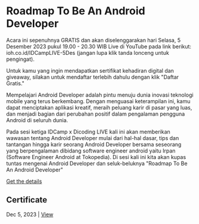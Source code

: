 # Roadmap To Be An Android Developer
Acara ini sepenuhnya GRATIS dan akan diselenggarakan hari Selasa, 5 Desember 2023 pukul 19.00 - 20.30 WIB Live di YouTube pada link berikut: ioh.co.id/IDCampLIVE-5Des (jangan lupa klik tanda lonceng untuk pengingat).

Untuk kamu yang ingin mendapatkan sertifikat kehadiran digital dan giveaway, silakan untuk mendaftar terlebih dahulu dengan klik "Daftar Gratis."

Mempelajari Android Developer adalah pintu menuju dunia inovasi teknologi mobile yang terus berkembang. Dengan menguasai keterampilan ini, kamu dapat menciptakan aplikasi kreatif, meraih peluang karir di pasar yang luas, dan menjadi bagian dari perubahan positif dalam pengalaman pengguna Android di seluruh dunia.

Pada sesi ketiga IDCamp x Dicoding LIVE kali ini akan memberikan wawasan tentang Android Developer mulai dari hal-hal dasar, tips dan tantangan hingga karir seorang Android Developer bersama seseorang yang berpengalaman dibidang software engineer android yaitu Irpan  (Software Engineer Android at Tokopedia). Di sesi kali ini kita akan kupas tuntas mengenai Android Developer dan seluk-beluknya "Roadmap To Be An Android Developer"

[Get the details](https://www.dicoding.com/events/7193)

## Certificate
Dec 5, 2023 | [View](certificate/certificate.pdf)